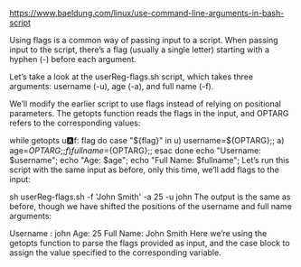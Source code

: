 https://www.baeldung.com/linux/use-command-line-arguments-in-bash-script

Using flags is a common way of passing input to a script. When passing input to the script, there’s a flag (usually a single letter) starting with a hyphen (-) before each argument.

Let’s take a look at the userReg-flags.sh script, which takes three arguments: username (-u), age (-a), and full name (-f).

We’ll modify the earlier script to use flags instead of relying on positional parameters. The getopts function reads the flags in the input, and OPTARG refers to the corresponding values:

while getopts u:a:f: flag
do
    case "${flag}" in
        u) username=${OPTARG};;
        a) age=${OPTARG};;
        f) fullname=${OPTARG};;
    esac
done
echo "Username: $username";
echo "Age: $age";
echo "Full Name: $fullname";
Let’s run this script with the same input as before, only this time, we’ll add flags to the input:

sh userReg-flags.sh -f 'John Smith' -a 25 -u john
The output is the same as before, though we have shifted the positions of the username and full name arguments:

Username : john
Age: 25
Full Name: John Smith
Here we’re using the getopts function to parse the flags provided as input, and the case block to assign the value specified to the corresponding variable.


